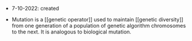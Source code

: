 - 7-10-2022: created

- Mutation is a [[genetic operator]] used to maintain [[genetic diversity]] from one generation of a population of genetic algorithm chromosomes to the next. It is analogous to biological mutation.